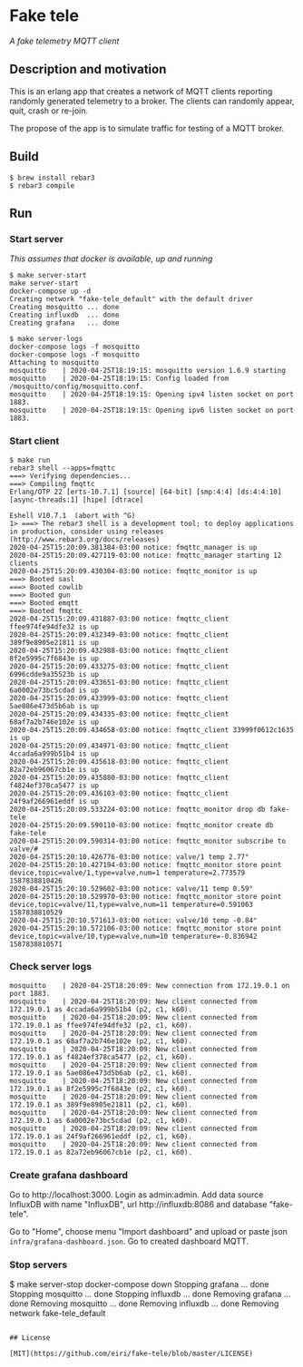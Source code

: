 # Fake tele
_A fake telemetry MQTT client_

## Description and motivation

This is an erlang app that creates a network of MQTT clients reporting randomly generated telemetry to a broker. The clients can randomly appear, quit, crash or re-join.

The propose of the app is to simulate traffic for testing of a MQTT broker.

## Build

```
$ brew install rebar3
$ rebar3 compile
```

## Run

### Start server

_This assumes that docker is available, up and running_

```
$ make server-start
make server-start
docker-compose up -d
Creating network "fake-tele_default" with the default driver
Creating mosquitto ... done
Creating influxdb  ... done
Creating grafana   ... done

$ make server-logs
docker-compose logs -f mosquitto
docker-compose logs -f mosquitto
Attaching to mosquitto
mosquitto    | 2020-04-25T18:19:15: mosquitto version 1.6.9 starting
mosquitto    | 2020-04-25T18:19:15: Config loaded from /mosquitto/config/mosquitto.conf.
mosquitto    | 2020-04-25T18:19:15: Opening ipv4 listen socket on port 1883.
mosquitto    | 2020-04-25T18:19:15: Opening ipv6 listen socket on port 1883.
```

### Start client

```
$ make run
rebar3 shell --apps=fmqttc
===> Verifying dependencies...
===> Compiling fmqttc
Erlang/OTP 22 [erts-10.7.1] [source] [64-bit] [smp:4:4] [ds:4:4:10] [async-threads:1] [hipe] [dtrace]

Eshell V10.7.1  (abort with ^G)
1> ===> The rebar3 shell is a development tool; to deploy applications in production, consider using releases (http://www.rebar3.org/docs/releases)
2020-04-25T15:20:09.381384-03:00 notice: fmqttc_manager is up
2020-04-25T15:20:09.427119-03:00 notice: fmqttc_manager starting 12 clients
2020-04-25T15:20:09.430304-03:00 notice: fmqttc_monitor is up
===> Booted sasl
===> Booted cowlib
===> Booted gun
===> Booted emqtt
===> Booted fmqttc
2020-04-25T15:20:09.431887-03:00 notice: fmqttc_client ffee974fe94dfe32 is up
2020-04-25T15:20:09.432349-03:00 notice: fmqttc_client 389f9e8905e21811 is up
2020-04-25T15:20:09.432988-03:00 notice: fmqttc_client 8f2e5995c7f6843e is up
2020-04-25T15:20:09.433275-03:00 notice: fmqttc_client 6996cdde9a35523b is up
2020-04-25T15:20:09.433651-03:00 notice: fmqttc_client 6a0002e73bc5cdad is up
2020-04-25T15:20:09.433999-03:00 notice: fmqttc_client 5ae086e473d5b6ab is up
2020-04-25T15:20:09.434335-03:00 notice: fmqttc_client 68af7a2b746e102e is up
2020-04-25T15:20:09.434658-03:00 notice: fmqttc_client 33999f0612c1635 is up
2020-04-25T15:20:09.434971-03:00 notice: fmqttc_client 4ccada6a999b51b4 is up
2020-04-25T15:20:09.435618-03:00 notice: fmqttc_client 82a72eb96067cb1e is up
2020-04-25T15:20:09.435880-03:00 notice: fmqttc_client f4824ef378ca5477 is up
2020-04-25T15:20:09.436103-03:00 notice: fmqttc_client 24f9af266961eddf is up
2020-04-25T15:20:09.533224-03:00 notice: fmqttc_monitor drop db fake-tele
2020-04-25T15:20:09.590110-03:00 notice: fmqttc_monitor create db fake-tele
2020-04-25T15:20:09.590314-03:00 notice: fmqttc_monitor subscribe to valve/#
2020-04-25T15:20:10.426776-03:00 notice: valve/1 temp 2.77°
2020-04-25T15:20:10.427194-03:00 notice: fmqttc_monitor store point device,topic=valve/1,type=valve,num=1 temperature=2.773579 1587838810426
2020-04-25T15:20:10.529602-03:00 notice: valve/11 temp 0.59°
2020-04-25T15:20:10.529970-03:00 notice: fmqttc_monitor store point device,topic=valve/11,type=valve,num=11 temperature=0.591063 1587838810529
2020-04-25T15:20:10.571613-03:00 notice: valve/10 temp -0.84°
2020-04-25T15:20:10.572106-03:00 notice: fmqttc_monitor store point device,topic=valve/10,type=valve,num=10 temperature=-0.836942 1587838810571
```

### Check server logs

```
mosquitto    | 2020-04-25T18:20:09: New connection from 172.19.0.1 on port 1883.
mosquitto    | 2020-04-25T18:20:09: New client connected from 172.19.0.1 as 4ccada6a999b51b4 (p2, c1, k60).
mosquitto    | 2020-04-25T18:20:09: New client connected from 172.19.0.1 as ffee974fe94dfe32 (p2, c1, k60).
mosquitto    | 2020-04-25T18:20:09: New client connected from 172.19.0.1 as 68af7a2b746e102e (p2, c1, k60).
mosquitto    | 2020-04-25T18:20:09: New client connected from 172.19.0.1 as f4824ef378ca5477 (p2, c1, k60).
mosquitto    | 2020-04-25T18:20:09: New client connected from 172.19.0.1 as 5ae086e473d5b6ab (p2, c1, k60).
mosquitto    | 2020-04-25T18:20:09: New client connected from 172.19.0.1 as 8f2e5995c7f6843e (p2, c1, k60).
mosquitto    | 2020-04-25T18:20:09: New client connected from 172.19.0.1 as 389f9e8905e21811 (p2, c1, k60).
mosquitto    | 2020-04-25T18:20:09: New client connected from 172.19.0.1 as 6a0002e73bc5cdad (p2, c1, k60).
mosquitto    | 2020-04-25T18:20:09: New client connected from 172.19.0.1 as 24f9af266961eddf (p2, c1, k60).
mosquitto    | 2020-04-25T18:20:09: New client connected from 172.19.0.1 as 82a72eb96067cb1e (p2, c1, k60).
```

### Create grafana dashboard

Go to http://localhost:3000. Login as admin:admin. Add data source InfluxDB with name "InfluxDB", url http://influxdb:8086 and database "fake-tele".

Go to "Home", choose menu "Import dashboard" and upload or paste json `infra/grafana-dashboard.json`. Go to created dashboard MQTT.

### Stop servers

$ make server-stop
docker-compose down
Stopping grafana   ... done
Stopping mosquitto ... done
Stopping influxdb  ... done
Removing grafana   ... done
Removing mosquitto ... done
Removing influxdb  ... done
Removing network fake-tele_default
```

## License

[MIT](https://github.com/eiri/fake-tele/blob/master/LICENSE)

